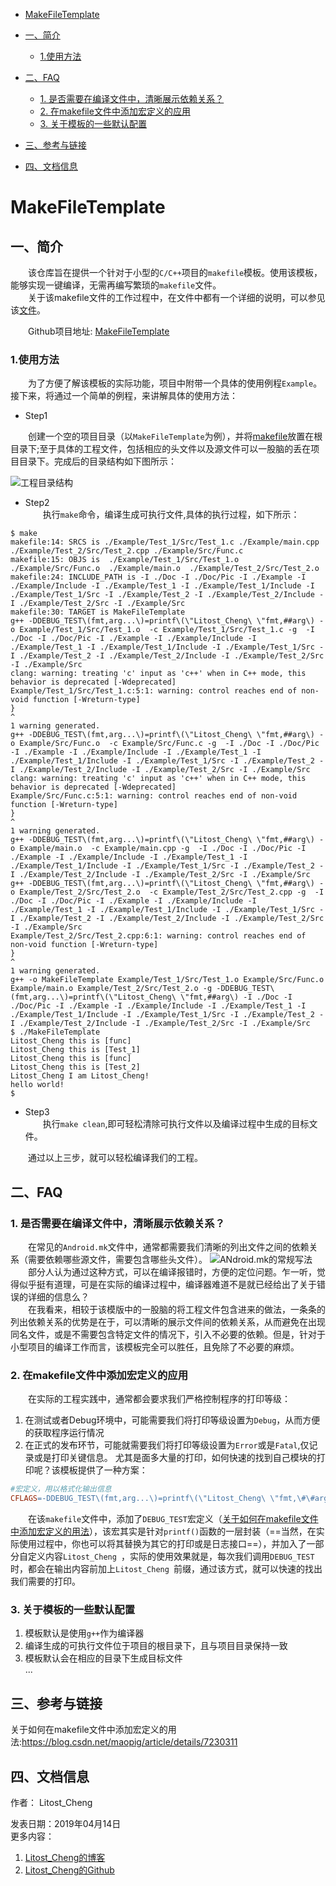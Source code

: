 
* [MakeFileTemplate](#MakeFileTemplate)
* [一、简介](#Brief)
    * [1.使用方法](#Instruction) 
* [ 二、FAQ](#FAQ)
    * [1. 是否需要在编译文件中，清晰展示依赖关系？](#FAQ_1) 
    * [2. 在makefile文件中添加宏定义的应用](#FAQ_2) 
    * [3. 关于模板的一些默认配置](#FAQ_2) 

* [三、参考与链接](#Reference&Links)
* [四、文档信息](#Info)

<h1 id="MakeFileTemplate">MakeFileTemplate</h1>  


<h2 id="Brief">一、简介</h2>  


&emsp;&emsp;该仓库旨在提供一个针对于小型的`C/C++`项目的`makefile`模板。使用该模板，能够实现一键编译，无需再编写繁琐的`makefile`文件。  
&emsp;&emsp;关于该makefile文件的工作过程中，在文件中都有一个详细的说明，可以参见该[文件](/makefile)。  

&emsp;&emsp;Github项目地址: [MakeFileTemplate][]  


<h3 id="Instruction">1.使用方法</h3>

&emsp;&emsp;为了方便了解该模板的实际功能，项目中附带一个具体的使用例程`Example`。接下来，将通过一个简单的例程，来讲解具体的使用方法：
- Step1  

&emsp;&emsp;创建一个空的项目目录（以`MakeFileTemplate`为例），并将[makefile](/makefile)放置在根目录下;至于具体的工程文件，包括相应的头文件以及源文件可以一股脑的丢在项目目录下。完成后的目录结构如下图所示：  

![工程目录结构](/Doc/Pic/Directory_Tree.png "工程目录结构")  

- Step2  
&emsp;&emsp;执行`make`命令，编译生成可执行文件,具体的执行过程，如下所示：  

```shell
$ make
makefile:14: SRCS is ./Example/Test_1/Src/Test_1.c ./Example/main.cpp ./Example/Test_2/Src/Test_2.cpp ./Example/Src/Func.c
makefile:15: OBJS is  ./Example/Test_1/Src/Test_1.o  ./Example/Src/Func.o  ./Example/main.o  ./Example/Test_2/Src/Test_2.o
makefile:24: INCLUDE_PATH is -I ./Doc -I ./Doc/Pic -I ./Example -I ./Example/Include -I ./Example/Test_1 -I ./Example/Test_1/Include -I ./Example/Test_1/Src -I ./Example/Test_2 -I ./Example/Test_2/Include -I ./Example/Test_2/Src -I ./Example/Src
makefile:30: TARGET is MakeFileTemplate
g++ -DDEBUG_TEST\(fmt,arg...\)=printf\(\"Litost_Cheng\ \"fmt,##arg\) -o Example/Test_1/Src/Test_1.o  -c Example/Test_1/Src/Test_1.c -g  -I ./Doc -I ./Doc/Pic -I ./Example -I ./Example/Include -I ./Example/Test_1 -I ./Example/Test_1/Include -I ./Example/Test_1/Src -I ./Example/Test_2 -I ./Example/Test_2/Include -I ./Example/Test_2/Src -I ./Example/Src
clang: warning: treating 'c' input as 'c++' when in C++ mode, this behavior is deprecated [-Wdeprecated]
Example/Test_1/Src/Test_1.c:5:1: warning: control reaches end of non-void function [-Wreturn-type]
}
^
1 warning generated.
g++ -DDEBUG_TEST\(fmt,arg...\)=printf\(\"Litost_Cheng\ \"fmt,##arg\) -o Example/Src/Func.o  -c Example/Src/Func.c -g  -I ./Doc -I ./Doc/Pic -I ./Example -I ./Example/Include -I ./Example/Test_1 -I ./Example/Test_1/Include -I ./Example/Test_1/Src -I ./Example/Test_2 -I ./Example/Test_2/Include -I ./Example/Test_2/Src -I ./Example/Src
clang: warning: treating 'c' input as 'c++' when in C++ mode, this behavior is deprecated [-Wdeprecated]
Example/Src/Func.c:5:1: warning: control reaches end of non-void function [-Wreturn-type]
}
^
1 warning generated.
g++ -DDEBUG_TEST\(fmt,arg...\)=printf\(\"Litost_Cheng\ \"fmt,##arg\) -o Example/main.o  -c Example/main.cpp -g  -I ./Doc -I ./Doc/Pic -I ./Example -I ./Example/Include -I ./Example/Test_1 -I ./Example/Test_1/Include -I ./Example/Test_1/Src -I ./Example/Test_2 -I ./Example/Test_2/Include -I ./Example/Test_2/Src -I ./Example/Src
g++ -DDEBUG_TEST\(fmt,arg...\)=printf\(\"Litost_Cheng\ \"fmt,##arg\) -o Example/Test_2/Src/Test_2.o  -c Example/Test_2/Src/Test_2.cpp -g  -I ./Doc -I ./Doc/Pic -I ./Example -I ./Example/Include -I ./Example/Test_1 -I ./Example/Test_1/Include -I ./Example/Test_1/Src -I ./Example/Test_2 -I ./Example/Test_2/Include -I ./Example/Test_2/Src -I ./Example/Src
Example/Test_2/Src/Test_2.cpp:6:1: warning: control reaches end of non-void function [-Wreturn-type]
}
^
1 warning generated.
g++ -o MakeFileTemplate Example/Test_1/Src/Test_1.o Example/Src/Func.o Example/main.o Example/Test_2/Src/Test_2.o -g -DDEBUG_TEST\(fmt,arg...\)=printf\(\"Litost_Cheng\ \"fmt,##arg\) -I ./Doc -I ./Doc/Pic -I ./Example -I ./Example/Include -I ./Example/Test_1 -I ./Example/Test_1/Include -I ./Example/Test_1/Src -I ./Example/Test_2 -I ./Example/Test_2/Include -I ./Example/Test_2/Src -I ./Example/Src
$ ./MakeFileTemplate
Litost_Cheng this is [func]
Litost_Cheng this is [Test_1]
Litost_Cheng this is [func]
Litost_Cheng this is [Test_2]
Litost_Cheng I am Litost_Cheng!
hello world!
$
```
- Step3  
&emsp;&emsp;执行`make clean`,即可轻松清除可执行文件以及编译过程中生成的目标文件。

&emsp;&emsp;通过以上三步，就可以轻松编译我们的工程。


<h2 id="FAQ">二、FAQ</h2>
<h3 id="FAQ_1">1. 是否需要在编译文件中，清晰展示依赖关系？</h3>

&emsp;&emsp;在常见的`Android.mk`文件中，通常都需要我们清晰的列出文件之间的依赖关系（需要依赖哪些源文件，需要包含哪些头文件）。
![ANdroid.mk的常规写法](/Doc/Pic/AndroidMk.png "ANdroid.mk的常规写法")
&emsp;&emsp;部分人认为通过这种方式，可以在编译报错时，方便的定位问题。乍一听，觉得似乎挺有道理，可是在实际的编译过程中，编译器难道不是就已经给出了关于错误的详细的信息么？  
&emsp;&emsp;在我看来，相较于该模版中的一股脑的将工程文件包含进来的做法，一条条的列出依赖关系的优势是在于，可以清晰的展示文件间的依赖关系，从而避免在出现同名文件，或是不需要包含特定文件的情况下，引入不必要的依赖。但是，针对于小型项目的编译工作而言，该模板完全可以胜任，且免除了不必要的麻烦。  
 
<h3 id="FAQ_2">2. 在makefile文件中添加宏定义的应用</h3>



&emsp;&emsp;在实际的工程实践中，通常都会要求我们严格控制程序的打印等级：  
1. 在测试或者Debug环境中，可能需要我们将打印等级设置为`Debug`，从而方便的获取程序运行情况
2. 在正式的发布环节，可能就需要我们将打印等级设置为`Error`或是`Fatal`,仅记录或是打印关键信息。 
尤其是面多大量的打印，如何快速的找到自己模块的打印呢？该模板提供了一种方案：
```makefile
#宏定义，用以格式化输出信息
CFLAGS=-DDEBUG_TEST\(fmt,arg...\)=printf\(\"Litost_Cheng\ \"fmt,\#\#arg\)

```
&emsp;&emsp;在该`makefile`文件中，添加了`DEBUG_TEST`宏定义（[关于如何在makefile文件中添加宏定义的用法][]），该宏其实是针对`printf()`函数的一层封装（==当然，在实际使用过程中，你也可以将其替换为其它的打印或是日志接口==），并加入了一部分自定义内容`Litost_Cheng `，实际的使用效果就是，每次我们调用`DEBUG_TEST`时，都会在输出内容前加上`Litost_Cheng `前缀，通过该方式，就可以快速的找出我们需要的打印。


<h3 id="FAQ_3">3. 关于模板的一些默认配置</h3>  

1. 模板默认是使用`g++`作为编译器  
2. 编译生成的可执行文件位于项目的根目录下，且与项目目录保持一致  
3. 模板默认会在相应的目录下生成目标文件  
...


<h2 id="Reference&Links">三、参考与链接</h2>  

关于如何在makefile文件中添加宏定义的用法:https://blog.csdn.net/maopig/article/details/7230311  


[MakeFileTemplate]:https://github.com/0Litost0/MakeFileTemplate  


[关于如何在makefile文件中添加宏定义的用法]:https://blog.csdn.net/maopig/article/details/7230311  
[Litost_Cheng的博客]:https://blog.csdn.net/litost000  

[Litost_Cheng的Github]:https://github.com/0Litost0

<h2 id="Info">四、文档信息</h2>
作者： Litost_Cheng  

发表日期：2019年04月14日  
更多内容：
1. [Litost_Cheng的博客][]  
2. [Litost_Cheng的Github][]
